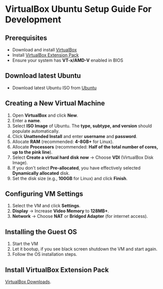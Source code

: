 # VirtualBox Ubuntu Setup Guide For Development

## Prerequisites
- Download and install [VirtualBox](https://www.virtualbox.org/)
- Install [VirtualBox Extension Pack](https://www.virtualbox.org/wiki/Downloads)
- Ensure your system has **VT-x/AMD-V** enabled in BIOS

## Download latest Ubuntu
- Download latest Ubuntu ISO from [Ubuntu](https://ubuntu.com/download/desktop)

## Creating a New Virtual Machine
1. Open **VirtualBox** and click **New**.
2. Enter a **name**.
3. Select **ISO Image** of Ubuntu. The **type, subtype, and version** should populate automatically.
4. Click **Unattended Install** and enter **username** and **password**.
5. Allocate **RAM** (recommended: **4-8GB+** for Linux).
6. Allocate **Processors** (recommended: **Half of the total number of cores, up to the pink line**).
7. Select **Create a virtual hard disk now** → Choose **VDI** (VirtualBox Disk Image).
8. If you don't select **Pre-allocated**, you have effectively selected **Dynamically allocated** disk.
9. Set the disk size (e.g., **100GB** for Linux) and click **Finish**.

## Configuring VM Settings
1. Select the VM and click **Settings**.
2. **Display** → Increase **Video Memory** to **128MB+**.
3. **Network** → Choose **NAT** or **Bridged Adapter** (for internet access).

## Installing the Guest OS
1. Start the VM
2. Let it bootup, if you see black screen shutdown the VM and start again.
3. Follow the OS installation steps.

## Install VirtualBox Extension Pack
[VirtualBox Downloads](https://www.virtualbox.org/wiki/Downloads).
